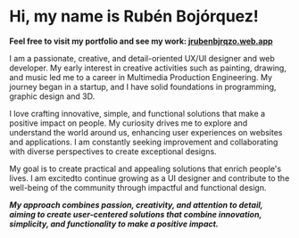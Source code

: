 # Hi, my name is Rubén Bojórquez!

**Feel free to visit my portfolio and see my work: [jrubenbjrqzo.web.app](jrubenbjrqzo.web.app)**

I am a passionate, creative, and detail-oriented UX/UI designer and web developer. My early interest in creative activities such as painting, drawing, and music led me to a career in Multimedia Production Engineering. My journey began in a startup, and I have solid foundations in programming, graphic design and 3D.

I love crafting innovative, simple, and functional solutions that make a positive impact on people. My curiosity drives me to explore and understand the world around us, enhancing user experiences on websites and applications. I am constantly seeking improvement and collaborating with diverse perspectives to create exceptional designs.

My goal is to create practical and appealing solutions that enrich people's lives. I am excitedto continue growing as a UI designer and contribute to the well-being of the community through impactful and functional design.

_**My approach combines passion, creativity, and attention to detail, aiming to create user-centered solutions that combine innovation, simplicity, and functionality to make a positive impact.**_
